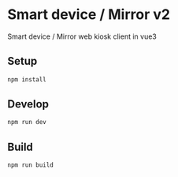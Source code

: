 # Smart device / Mirror v2

Smart device / Mirror web kiosk client in vue3
## Setup

```sh
npm install
```

## Develop

```sh
npm run dev
```

## Build

```sh
npm run build
```

